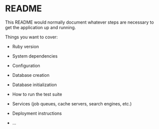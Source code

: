 # README

This README would normally document whatever steps are necessary to get the
application up and running.

Things you want to cover:

* Ruby version

* System dependencies

* Configuration

* Database creation

* Database initialization

* How to run the test suite

* Services (job queues, cache servers, search engines, etc.)

* Deployment instructions

* ...
